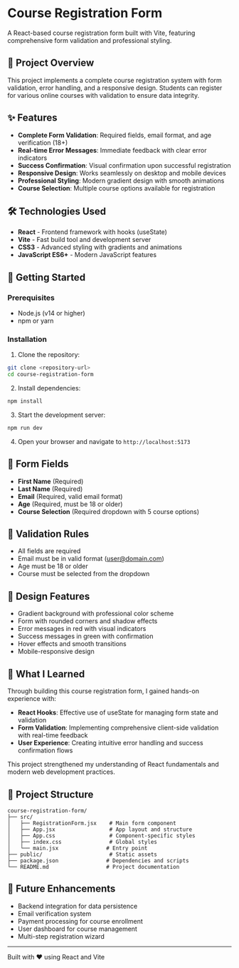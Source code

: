 # Course Registration Form

A React-based course registration form built with Vite, featuring comprehensive form validation and professional styling.

## 🎯 Project Overview

This project implements a complete course registration system with form validation, error handling, and a responsive design. Students can register for various online courses with validation to ensure data integrity.

## ✨ Features

- **Complete Form Validation**: Required fields, email format, and age verification (18+)
- **Real-time Error Messages**: Immediate feedback with clear error indicators
- **Success Confirmation**: Visual confirmation upon successful registration
- **Responsive Design**: Works seamlessly on desktop and mobile devices
- **Professional Styling**: Modern gradient design with smooth animations
- **Course Selection**: Multiple course options available for registration

## 🛠️ Technologies Used

- **React** - Frontend framework with hooks (useState)
- **Vite** - Fast build tool and development server
- **CSS3** - Advanced styling with gradients and animations
- **JavaScript ES6+** - Modern JavaScript features

## 🚀 Getting Started

### Prerequisites
- Node.js (v14 or higher)
- npm or yarn

### Installation

1. Clone the repository:
```bash
git clone <repository-url>
cd course-registration-form
```

2. Install dependencies:
```bash
npm install
```

3. Start the development server:
```bash
npm run dev
```

4. Open your browser and navigate to `http://localhost:5173`

## 📝 Form Fields

- **First Name** (Required)
- **Last Name** (Required)
- **Email** (Required, valid email format)
- **Age** (Required, must be 18 or older)
- **Course Selection** (Required dropdown with 5 course options)

## 🔧 Validation Rules

- All fields are required
- Email must be in valid format (user@domain.com)
- Age must be 18 or older
- Course must be selected from the dropdown

## 🎨 Design Features

- Gradient background with professional color scheme
- Form with rounded corners and shadow effects
- Error messages in red with visual indicators
- Success messages in green with confirmation
- Hover effects and smooth transitions
- Mobile-responsive design

## 🧠 What I Learned

Through building this course registration form, I gained hands-on experience with:

- **React Hooks**: Effective use of useState for managing form state and validation
- **Form Validation**: Implementing comprehensive client-side validation with real-time feedback
- **User Experience**: Creating intuitive error handling and success confirmation flows

This project strengthened my understanding of React fundamentals and modern web development practices.

## 📁 Project Structure

```
course-registration-form/
├── src/
│   ├── RegistrationForm.jsx    # Main form component
│   ├── App.jsx                 # App layout and structure
│   ├── App.css                 # Component-specific styles
│   ├── index.css               # Global styles
│   └── main.jsx               # Entry point
├── public/                     # Static assets
├── package.json               # Dependencies and scripts
└── README.md                  # Project documentation
```

## 🎯 Future Enhancements

- Backend integration for data persistence
- Email verification system
- Payment processing for course enrollment
- User dashboard for course management
- Multi-step registration wizard

---

Built with ❤️ using React and Vite
